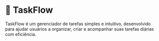 # 📝 TaskFlow

TaskFlow é um gerenciador de tarefas simples e intuitivo, desenvolvido para ajudar usuários a organizar, criar e acompanhar suas tarefas diárias com eficiência.